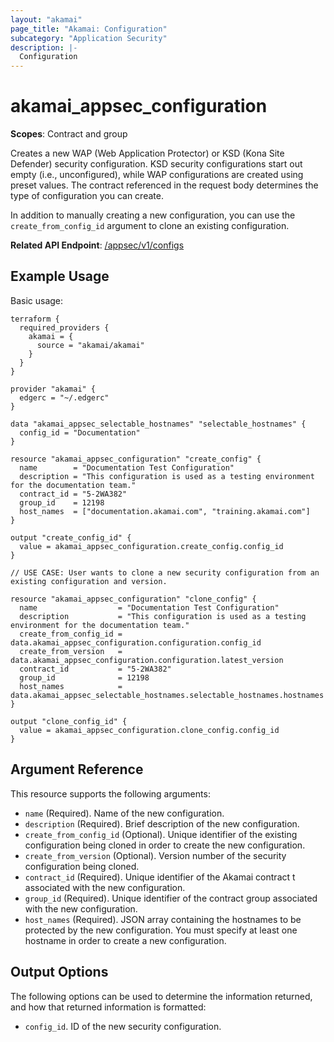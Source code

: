 ```yaml
---
layout: "akamai"
page_title: "Akamai: Configuration"
subcategory: "Application Security"
description: |-
  Configuration
---
```


# akamai_appsec_configuration

**Scopes**: Contract and group

Creates a new WAP (Web Application Protector) or KSD (Kona Site Defender) security configuration. KSD security configurations start out empty (i.e., unconfigured), while WAP configurations are created using preset values. The contract referenced in the request body determines the type of configuration you can create.

In addition to manually creating a new configuration, you can use the `create_from_config_id` argument to clone an existing configuration.

**Related API Endpoint**: [/appsec/v1/configs](https://developer.akamai.com/api/cloud_security/application_security/v1.html#postconfigurations)

## Example Usage

Basic usage:

```
terraform {
  required_providers {
    akamai = {
      source = "akamai/akamai"
    }
  }
}

provider "akamai" {
  edgerc = "~/.edgerc"
}

data "akamai_appsec_selectable_hostnames" "selectable_hostnames" {
  config_id = "Documentation"
}

resource "akamai_appsec_configuration" "create_config" {
  name        = "Documentation Test Configuration"
  description = "This configuration is used as a testing environment for the documentation team."
  contract_id = "5-2WA382"
  group_id    = 12198
  host_names  = ["documentation.akamai.com", "training.akamai.com"]
}

output "create_config_id" {
  value = akamai_appsec_configuration.create_config.config_id
}

// USE CASE: User wants to clone a new security configuration from an existing configuration and version.

resource "akamai_appsec_configuration" "clone_config" {
  name                  = "Documentation Test Configuration"
  description           = "This configuration is used as a testing environment for the documentation team."
  create_from_config_id = data.akamai_appsec_configuration.configuration.config_id
  create_from_version   = data.akamai_appsec_configuration.configuration.latest_version
  contract_id           = "5-2WA382"
  group_id              = 12198
  host_names            = data.akamai_appsec_selectable_hostnames.selectable_hostnames.hostnames
}

output "clone_config_id" {
  value = akamai_appsec_configuration.clone_config.config_id
}
```

## Argument Reference

This resource supports the following arguments:

- `name` (Required). Name of the new configuration.
- `description` (Required). Brief description of the new configuration.
- `create_from_config_id` (Optional). Unique identifier of the existing configuration being cloned in order to create the new configuration.
- `create_from_version` (Optional). Version number of the security configuration being cloned.
- `contract_id` (Required). Unique identifier of the Akamai contract t associated with the new configuration.
- `group_id` (Required). Unique identifier of the contract group associated with the new configuration.
- `host_names` (Required). JSON array containing the hostnames to be protected by the new configuration. You must specify at least one hostname in order to create a new configuration.

## Output Options

The following options can be used to determine the information returned, and how that returned information is formatted:

- `config_id`. ID of the new security configuration.

